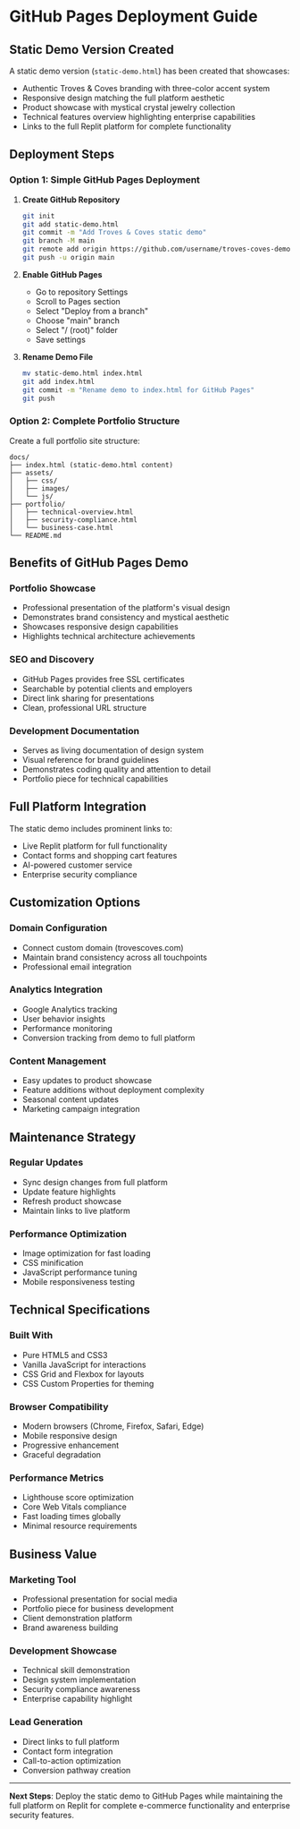 # GitHub Pages Deployment Guide

## Static Demo Version Created

A static demo version (`static-demo.html`) has been created that showcases:
- Authentic Troves & Coves branding with three-color accent system
- Responsive design matching the full platform aesthetic
- Product showcase with mystical crystal jewelry collection
- Technical features overview highlighting enterprise capabilities
- Links to the full Replit platform for complete functionality

## Deployment Steps

### Option 1: Simple GitHub Pages Deployment

1. **Create GitHub Repository**
   ```bash
   git init
   git add static-demo.html
   git commit -m "Add Troves & Coves static demo"
   git branch -M main
   git remote add origin https://github.com/username/troves-coves-demo.git
   git push -u origin main
   ```

2. **Enable GitHub Pages**
   - Go to repository Settings
   - Scroll to Pages section
   - Select "Deploy from a branch"
   - Choose "main" branch
   - Select "/ (root)" folder
   - Save settings

3. **Rename Demo File**
   ```bash
   mv static-demo.html index.html
   git add index.html
   git commit -m "Rename demo to index.html for GitHub Pages"
   git push
   ```

### Option 2: Complete Portfolio Structure

Create a full portfolio site structure:

```
docs/
├── index.html (static-demo.html content)
├── assets/
│   ├── css/
│   ├── images/
│   └── js/
├── portfolio/
│   ├── technical-overview.html
│   ├── security-compliance.html
│   └── business-case.html
└── README.md
```

## Benefits of GitHub Pages Demo

### Portfolio Showcase
- Professional presentation of the platform's visual design
- Demonstrates brand consistency and mystical aesthetic
- Showcases responsive design capabilities
- Highlights technical architecture achievements

### SEO and Discovery
- GitHub Pages provides free SSL certificates
- Searchable by potential clients and employers
- Direct link sharing for presentations
- Clean, professional URL structure

### Development Documentation
- Serves as living documentation of design system
- Visual reference for brand guidelines
- Demonstrates coding quality and attention to detail
- Portfolio piece for technical capabilities

## Full Platform Integration

The static demo includes prominent links to:
- Live Replit platform for full functionality
- Contact forms and shopping cart features
- AI-powered customer service
- Enterprise security compliance

## Customization Options

### Domain Configuration
- Connect custom domain (trovescoves.com)
- Maintain brand consistency across all touchpoints
- Professional email integration

### Analytics Integration
- Google Analytics tracking
- User behavior insights
- Performance monitoring
- Conversion tracking from demo to full platform

### Content Management
- Easy updates to product showcase
- Feature additions without deployment complexity
- Seasonal content updates
- Marketing campaign integration

## Maintenance Strategy

### Regular Updates
- Sync design changes from full platform
- Update feature highlights
- Refresh product showcase
- Maintain links to live platform

### Performance Optimization
- Image optimization for fast loading
- CSS minification
- JavaScript performance tuning
- Mobile responsiveness testing

## Technical Specifications

### Built With
- Pure HTML5 and CSS3
- Vanilla JavaScript for interactions
- CSS Grid and Flexbox for layouts
- CSS Custom Properties for theming

### Browser Compatibility
- Modern browsers (Chrome, Firefox, Safari, Edge)
- Mobile responsive design
- Progressive enhancement
- Graceful degradation

### Performance Metrics
- Lighthouse score optimization
- Core Web Vitals compliance
- Fast loading times globally
- Minimal resource requirements

## Business Value

### Marketing Tool
- Professional presentation for social media
- Portfolio piece for business development
- Client demonstration platform
- Brand awareness building

### Development Showcase
- Technical skill demonstration
- Design system implementation
- Security compliance awareness
- Enterprise capability highlight

### Lead Generation
- Direct links to full platform
- Contact form integration
- Call-to-action optimization
- Conversion pathway creation

---

**Next Steps**: Deploy the static demo to GitHub Pages while maintaining the full platform on Replit for complete e-commerce functionality and enterprise security features.